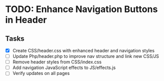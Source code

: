 # TODO: Enhance Navigation Buttons in Header

## Tasks
- [x] Create CSS/header.css with enhanced header and navigation styles
- [ ] Update Php/header.php to improve nav structure and link new CSS/JS
- [ ] Remove header styles from CSS/index.css
- [ ] Add navigation JavaScript effects to JS/effects.js
- [ ] Verify updates on all pages
